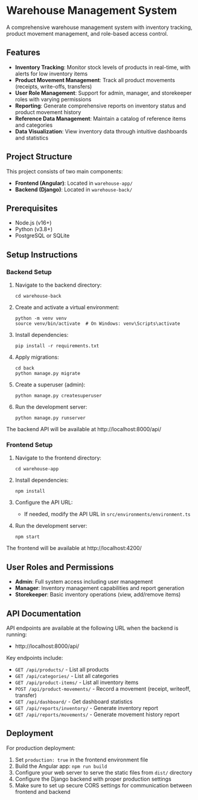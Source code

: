 # Warehouse Management System

A comprehensive warehouse management system with inventory tracking, product movement management, and role-based access control.

## Features

- **Inventory Tracking**: Monitor stock levels of products in real-time, with alerts for low inventory items
- **Product Movement Management**: Track all product movements (receipts, write-offs, transfers)
- **User Role Management**: Support for admin, manager, and storekeeper roles with varying permissions
- **Reporting**: Generate comprehensive reports on inventory status and product movement history
- **Reference Data Management**: Maintain a catalog of reference items and categories
- **Data Visualization**: View inventory data through intuitive dashboards and statistics

## Project Structure

This project consists of two main components:

- **Frontend (Angular)**: Located in `warehouse-app/`
- **Backend (Django)**: Located in `warehouse-back/`

## Prerequisites

- Node.js (v16+)
- Python (v3.8+)
- PostgreSQL or SQLite

## Setup Instructions

### Backend Setup

1. Navigate to the backend directory:
   ```
   cd warehouse-back
   ```

2. Create and activate a virtual environment:
   ```
   python -m venv venv
   source venv/bin/activate  # On Windows: venv\Scripts\activate
   ```

3. Install dependencies:
   ```
   pip install -r requirements.txt
   ```

4. Apply migrations:
   ```
   cd back
   python manage.py migrate
   ```

5. Create a superuser (admin):
   ```
   python manage.py createsuperuser
   ```

6. Run the development server:
   ```
   python manage.py runserver
   ```

The backend API will be available at http://localhost:8000/api/

### Frontend Setup

1. Navigate to the frontend directory:
   ```
   cd warehouse-app
   ```

2. Install dependencies:
   ```
   npm install
   ```

3. Configure the API URL:
   - If needed, modify the API URL in `src/environments/environment.ts`

4. Run the development server:
   ```
   npm start
   ```

The frontend will be available at http://localhost:4200/

## User Roles and Permissions

- **Admin**: Full system access including user management
- **Manager**: Inventory management capabilities and report generation
- **Storekeeper**: Basic inventory operations (view, add/remove items)

## API Documentation

API endpoints are available at the following URL when the backend is running:
- http://localhost:8000/api/

Key endpoints include:
- `GET /api/products/` - List all products
- `GET /api/categories/` - List all categories
- `GET /api/product-items/` - List all inventory items
- `POST /api/product-movements/` - Record a movement (receipt, writeoff, transfer)
- `GET /api/dashboard/` - Get dashboard statistics
- `GET /api/reports/inventory/` - Generate inventory report
- `GET /api/reports/movements/` - Generate movement history report

## Deployment

For production deployment:

1. Set `production: true` in the frontend environment file
2. Build the Angular app: `npm run build`
3. Configure your web server to serve the static files from `dist/` directory
4. Configure the Django backend with proper production settings
5. Make sure to set up secure CORS settings for communication between frontend and backend
